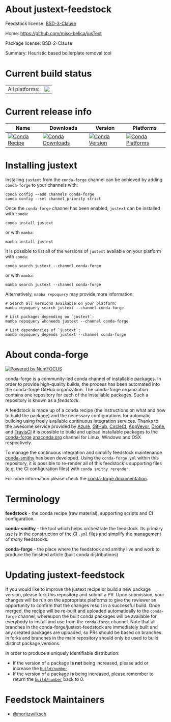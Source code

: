 About justext-feedstock
=======================

Feedstock license: [BSD-3-Clause](https://github.com/conda-forge/justext-feedstock/blob/main/LICENSE.txt)

Home: https://github.com/miso-belica/jusText

Package license: BSD-2-Clause

Summary: Heuristic based boilerplate removal tool

Current build status
====================


<table><tr><td>All platforms:</td>
    <td>
      <a href="https://dev.azure.com/conda-forge/feedstock-builds/_build/latest?definitionId=24783&branchName=main">
        <img src="https://dev.azure.com/conda-forge/feedstock-builds/_apis/build/status/justext-feedstock?branchName=main">
      </a>
    </td>
  </tr>
</table>

Current release info
====================

| Name | Downloads | Version | Platforms |
| --- | --- | --- | --- |
| [![Conda Recipe](https://img.shields.io/badge/recipe-justext-green.svg)](https://anaconda.org/conda-forge/justext) | [![Conda Downloads](https://img.shields.io/conda/dn/conda-forge/justext.svg)](https://anaconda.org/conda-forge/justext) | [![Conda Version](https://img.shields.io/conda/vn/conda-forge/justext.svg)](https://anaconda.org/conda-forge/justext) | [![Conda Platforms](https://img.shields.io/conda/pn/conda-forge/justext.svg)](https://anaconda.org/conda-forge/justext) |

Installing justext
==================

Installing `justext` from the `conda-forge` channel can be achieved by adding `conda-forge` to your channels with:

```
conda config --add channels conda-forge
conda config --set channel_priority strict
```

Once the `conda-forge` channel has been enabled, `justext` can be installed with `conda`:

```
conda install justext
```

or with `mamba`:

```
mamba install justext
```

It is possible to list all of the versions of `justext` available on your platform with `conda`:

```
conda search justext --channel conda-forge
```

or with `mamba`:

```
mamba search justext --channel conda-forge
```

Alternatively, `mamba repoquery` may provide more information:

```
# Search all versions available on your platform:
mamba repoquery search justext --channel conda-forge

# List packages depending on `justext`:
mamba repoquery whoneeds justext --channel conda-forge

# List dependencies of `justext`:
mamba repoquery depends justext --channel conda-forge
```


About conda-forge
=================

[![Powered by
NumFOCUS](https://img.shields.io/badge/powered%20by-NumFOCUS-orange.svg?style=flat&colorA=E1523D&colorB=007D8A)](https://numfocus.org)

conda-forge is a community-led conda channel of installable packages.
In order to provide high-quality builds, the process has been automated into the
conda-forge GitHub organization. The conda-forge organization contains one repository
for each of the installable packages. Such a repository is known as a *feedstock*.

A feedstock is made up of a conda recipe (the instructions on what and how to build
the package) and the necessary configurations for automatic building using freely
available continuous integration services. Thanks to the awesome service provided by
[Azure](https://azure.microsoft.com/en-us/services/devops/), [GitHub](https://github.com/),
[CircleCI](https://circleci.com/), [AppVeyor](https://www.appveyor.com/),
[Drone](https://cloud.drone.io/welcome), and [TravisCI](https://travis-ci.com/)
it is possible to build and upload installable packages to the
[conda-forge](https://anaconda.org/conda-forge) [anaconda.org](https://anaconda.org/)
channel for Linux, Windows and OSX respectively.

To manage the continuous integration and simplify feedstock maintenance
[conda-smithy](https://github.com/conda-forge/conda-smithy) has been developed.
Using the ``conda-forge.yml`` within this repository, it is possible to re-render all of
this feedstock's supporting files (e.g. the CI configuration files) with ``conda smithy rerender``.

For more information please check the [conda-forge documentation](https://conda-forge.org/docs/).

Terminology
===========

**feedstock** - the conda recipe (raw material), supporting scripts and CI configuration.

**conda-smithy** - the tool which helps orchestrate the feedstock.
                   Its primary use is in the construction of the CI ``.yml`` files
                   and simplify the management of *many* feedstocks.

**conda-forge** - the place where the feedstock and smithy live and work to
                  produce the finished article (built conda distributions)


Updating justext-feedstock
==========================

If you would like to improve the justext recipe or build a new
package version, please fork this repository and submit a PR. Upon submission,
your changes will be run on the appropriate platforms to give the reviewer an
opportunity to confirm that the changes result in a successful build. Once
merged, the recipe will be re-built and uploaded automatically to the
`conda-forge` channel, whereupon the built conda packages will be available for
everybody to install and use from the `conda-forge` channel.
Note that all branches in the conda-forge/justext-feedstock are
immediately built and any created packages are uploaded, so PRs should be based
on branches in forks and branches in the main repository should only be used to
build distinct package versions.

In order to produce a uniquely identifiable distribution:
 * If the version of a package **is not** being increased, please add or increase
   the [``build/number``](https://docs.conda.io/projects/conda-build/en/latest/resources/define-metadata.html#build-number-and-string).
 * If the version of a package **is** being increased, please remember to return
   the [``build/number``](https://docs.conda.io/projects/conda-build/en/latest/resources/define-metadata.html#build-number-and-string)
   back to 0.

Feedstock Maintainers
=====================

* [@moritzwilksch](https://github.com/moritzwilksch/)

